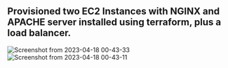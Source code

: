 ## Provisioned two EC2 Instances with NGINX and APACHE server installed using terraform, plus a load balancer.
![Screenshot from 2023-04-18 00-43-33](https://user-images.githubusercontent.com/94724734/233369099-b04bedb1-5b12-4939-bbd8-db7f02627e17.png)
![Screenshot from 2023-04-18 00-43-11](https://user-images.githubusercontent.com/94724734/233369111-6570a5fa-314a-464b-83a1-cdc6413f0ff8.png)
